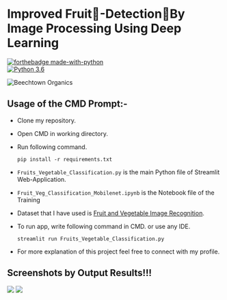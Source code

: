 # Improved Fruit🍍-Detection🍅By Image Processing Using Deep Learning

[![forthebadge made-with-python](http://ForTheBadge.com/images/badges/made-with-python.svg)](https://www.python.org/)                 
[![Python 3.6](https://img.shields.io/badge/python-3.6-blue.svg)](https://www.python.org/downloads/release/python-360/)   


![Beechtown Organics](https://user-images.githubusercontent.com/74000137/232305895-2de87f02-d6cb-4b5e-bc34-43a07be40d1a.png)


## Usage of the CMD Prompt:-

- Clone my repository.
- Open CMD in working directory.
- Run following command.

  ```
  pip install -r requirements.txt
  ```
- `Fruits_Vegetable_Classification.py` is the main Python file of Streamlit Web-Application. 
- `Fruit_Veg_Classification_Mobilenet.ipynb` is the Notebook file of the Training
- Dataset that I have used is [Fruit and Vegetable Image Recognition](https://www.kaggle.com/kritikseth/fruit-and-vegetable-image-recognition).
- To run app, write following command in CMD. or use any IDE.

  ```
  streamlit run Fruits_Vegetable_Classification.py
  ```

- For more explanation of this project feel free to connect with my profile.

## Screenshots by Output Results!!!

<img src="https://github.com/jayakrishna1509/Improved-Fruit-Detection-By-Image-Processing-Using-Deep-Learning/blob/main/sc1.PNG">
<img src="https://github.com/jayakrishna1509/Improved-Fruit-Detection-By-Image-Processing-Using-Deep-Learning/blob/main/sc2.PNG">


